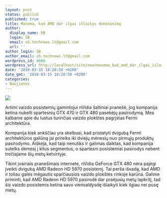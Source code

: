 ```yaml
---
layout: post
status: publish
published: true
title: Manoma, kad AMD dar ilgai išlaikys dominavimą
author:
  display_name: SB
  login: SB
  email: sb.technews.lt@gmail.com
  url: ''
author_login: SB
author_email: sb.technews.lt@gmail.com
wordpress_id: 4666
wordpress_url: http://localhost/site/new/manoma_kad_amd_dar_ilgai_islaikys_dominavima_aukstos_klases_rinkoje/
date: '2010-03-15 18:28:50 +0200'
date_gmt: '2010-03-15 18:28:50 +0200'
categories:
- Naujienos
---
```

<div class="imgright"><img src="http://t1.gstatic.com/images?q=tbn:lZPVKRLKlnDFAM:http://www.digitaltrends.com/wp-content/uploads/2009/11/RadeonHD-5970.jpg"  /></div>
<p>Artimi vaizdo posistemių gamintojui nVidia šaltiniai pranešė, jog kompanija ketina nukelti spartesnių GTX 470 ir GTX 480 pasekėjų pasirodymą. Mes kalbame apie du lustus turinčias vaizdo plokštes pagrįstas Fermi architektūra.</p>
<p>Kompanija kiek ankščiau yra skelbusi, kad pristatyti dvigubą Fermi architektūros galiūną jai prireiks iki dviejų mėnesių nuo pirmųjų produktų pasirodymo. Aiškėja, kad taip nenutiks ir galimas daiktas, kad kompanija sutelks dėmesį į kitus segmentus, o spartesni posistemiai pasirodys nebent trečiajame šių metų ketvirtyje.</p>
<p>Tikint įvairiais pranešimais internete, nVidia GeForce GTX 480 nėra pajėgi įveikti dvigubą AMD Radeon HD 5970 posistemį. Tai perša išvadą, kad AMD ir toliau galės mėgautis sparčiausios vaizdo plokštės rinkoje karūna. Galime priminti, kad AMD Radeon HD 5970 pasirodė dar praėjusių metų lapkritį, tad šis vaizdo posistemis ketina savo vienvaldysdę išlaikyti kiek ilgiau nei pusę metų.<br /></p>
